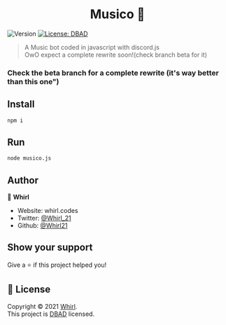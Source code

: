 <h1 align="center">Musico 🎵</h1>
<p>
  <img alt="Version" src="https://img.shields.io/badge/version-1.5.0-blue.svg?cacheSeconds=2592000" />
  <a href="dbad-license.org" target="_blank">
    <img alt="License: DBAD" src="https://img.shields.io/badge/License-DBAD-yellow.svg" />
  </a>
   
</p>

> A Music bot coded in javascript with discord.js<Br>
  > OwO expect a complete rewrite soon!(check branch beta for it)
### Check the beta branch for a complete rewrite (it's way better than this one")

## Install

```sh
npm i
```

## Run 

```sh
node musico.js
```

## Author

👤 **Whirl**

* Website: whirl.codes
* Twitter: [@Whirl\_21](https://twitter.com/Whirl\_21)
* Github: [@Whirl21](https://github.com/Whirl21)

## Show your support

Give a ⭐️ if this project helped you!

## 📝 License

Copyright © 2021 [Whirl](https://github.com/Whirl21).<br />
This project is [DBAD](dbad-license.org) licensed.

